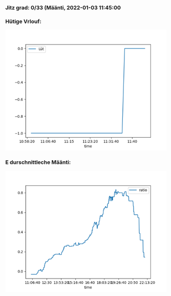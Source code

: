 ### Jitz grad: 0/33 (Määnti, 2022-01-03 11:45:00

### Hütige Vrlouf:
![Graph](Today.png)

### E durschnittleche Määnti:
![Graph](Määnti.png)